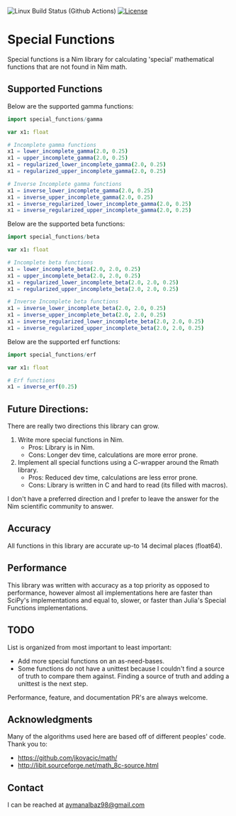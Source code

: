 ![Linux Build Status (Github Actions)](https://github.com/ayman-albaz/special-functions/actions/workflows/install_and_test.yml/badge.svg) [![License](https://img.shields.io/badge/License-Apache%202.0-blue.svg)](https://opensource.org/licenses/Apache-2.0)

# Special Functions
Special functions is a Nim library for calculating 'special' mathematical functions that are not found in Nim math.


## Supported Functions
Below are the supported gamma functions:
```Nim
import special_functions/gamma

var x1: float

# Incomplete gamma functions
x1 = lower_incomplete_gamma(2.0, 0.25)
x1 = upper_incomplete_gamma(2.0, 0.25)
x1 = regularized_lower_incomplete_gamma(2.0, 0.25)
x1 = regularized_upper_incomplete_gamma(2.0, 0.25)

# Inverse Incomplete gamma functions
x1 = inverse_lower_incomplete_gamma(2.0, 0.25)
x1 = inverse_upper_incomplete_gamma(2.0, 0.25)
x1 = inverse_regularized_lower_incomplete_gamma(2.0, 0.25)
x1 = inverse_regularized_upper_incomplete_gamma(2.0, 0.25)
```

Below are the supported beta functions:
```Nim
import special_functions/beta

var x1: float

# Incomplete beta functions
x1 = lower_incomplete_beta(2.0, 2.0, 0.25)
x1 = upper_incomplete_beta(2.0, 2.0, 0.25)
x1 = regularized_lower_incomplete_beta(2.0, 2.0, 0.25)
x1 = regularized_upper_incomplete_beta(2.0, 2.0, 0.25)

# Inverse Incomplete beta functions
x1 = inverse_lower_incomplete_beta(2.0, 2.0, 0.25)
x1 = inverse_upper_incomplete_beta(2.0, 2.0, 0.25)
x1 = inverse_regularized_lower_incomplete_beta(2.0, 2.0, 0.25)
x1 = inverse_regularized_upper_incomplete_beta(2.0, 2.0, 0.25)
```

Below are the supported erf functions:
```Nim
import special_functions/erf

var x1: float

# Erf functions
x1 = inverse_erf(0.25)
```


## Future Directions:
There are really two directions this library can grow.
1. Write more special functions in Nim.
	- Pros: Library is in Nim.
	- Cons: Longer dev time, calculations are more error prone.
2. Implement all special functions using a C-wrapper around the Rmath library.
	- Pros: Reduced dev time, calculations are less error prone.
	- Cons: Library is written in C and hard to read (its filled with macros).

I don't have a preferred direction and I prefer to leave the answer for the Nim scientific community to answer.


## Accuracy
All functions in this library are accurate up-to 14 decimal places (float64).


## Performance
This library was written with accuracy as a top priority as opposed to performance, however almost all implementations here are faster than SciPy's implementations and equal to, slower, or faster than Julia's Special Functions implementations. 


## TODO
List is organized from most important to least important:
- Add more special functions on an as-need-bases.
- Some functions do not have a unittest because I couldn't find a source of truth to compare them against. Finding a source of truth and adding a unittest is the next step.

Performance, feature, and documentation PR's are always welcome.


## Acknowledgments
Many of the algorithms used here are based off of different peoples' code.
Thank you to:
- https://github.com/jkovacic/math/
- http://libit.sourceforge.net/math_8c-source.html


## Contact
I can be reached at aymanalbaz98@gmail.com
